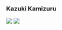 ### Kazuki Kamizuru

![](https://github-readme-stats.vercel.app/api?username=gotoeveryone&show_icons=true&count_private=true) ![](https://github-readme-stats.vercel.app/api/top-langs/?username=gotoeveryone&layout=compact)
